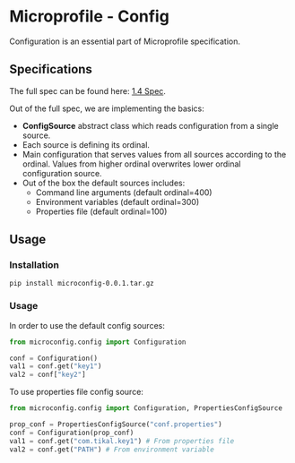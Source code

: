 # Microprofile - Config

Configuration is an essential part of Microprofile specification.
## Specifications
The full spec can be found here: [1.4 Spec](https://download.eclipse.org/microprofile/microprofile-config-1.4/microprofile-config-spec.pdf).

Out of the full spec, we are implementing the basics:
* **ConfigSource** abstract class which reads configuration from a single source.
* Each source is defining its ordinal.
* Main configuration that serves values from all sources according to the ordinal. Values from higher ordinal overwrites lower ordinal configuration source.
* Out of the box the default sources includes:
    * Command line arguments (default ordinal=400)
    * Environment variables (default ordinal=300)
    * Properties file (default ordinal=100)

## Usage
### Installation
`pip install microconfig-0.0.1.tar.gz`

### Usage
In order to use the default config sources:
```python
from microconfig.config import Configuration

conf = Configuration()
val1 = conf.get("key1")
val2 = conf["key2"]
```

To use properties file config source:

```python
from microconfig.config import Configuration, PropertiesConfigSource

prop_conf = PropertiesConfigSource("conf.properties")
conf = Configuration(prop_conf)
val1 = conf.get("com.tikal.key1") # From properties file 
val2 = conf.get("PATH") # From environment variable
```